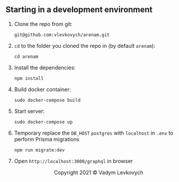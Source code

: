 ## Starting in a development environment

1. Clone the repo from git:

   `git@github.com:vlevkovych/arenam.git`

2. `cd` to the folder you cloned the repo in (by default `arenam`):

   `cd arenam`

3. Install the dependencies:

   `npm install`

4. Build docker container:

   `sudo docker-compose build`

5. Start server:

   `sudo docker-compose up`

6. Temporary replace the `DB_HOST` `postgres` with `localhost` in `.env` to perform Prisma migrations

   `npm run migrate:dev`

7. Open `http://localhost:3000/graphql` in browser

<p align="center">Copyright 2021 &copy; Vadym Levkovych</p>
